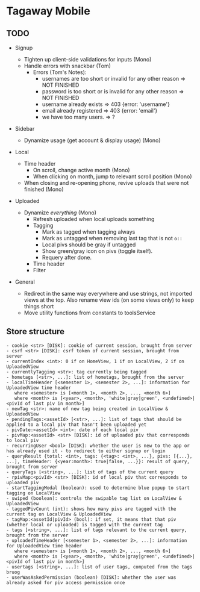 # Tagaway Mobile

## TODO

- Signup
   - Tighten up client-side validations for inputs (Mono)
   - Handle errors with snackbar (Tom)
        - Errors (Tom's Notes):
          - usernames are too short or invalid for any other reason => NOT FINISHED
          - password is too short or is invalid for any other reason => NOT FINISHED
          - username already exists => 403 {error: 'username'}
          - email already registered => 403 {error: 'email'}
          - we have too many users. => ?

- Sidebar
   - Dynamize usage (get account & display usage) (Mono)

- Local
   - Time header
      - On scroll, change active month (Mono)
      - When clicking on month, jump to relevant scroll position (Mono)
   - When closing and re-opening phone, revive uploads that were not finished (Mono)

- Uploaded
   - Dynamize *everything* (Mono)
      - Refresh uploaded when local uploads something
      - Tagging
         - Mark as tagged when tagging always
         - Mark as untagged when removing last tag that is not `o::`
         - Local pivs should be gray if untagged
         - Show green/gray icon on pivs (toggle itself).
         - Requery after done.
      - Time header
      - Filter

- General
   - Redirect in the same way everywhere and use strings, not imported views at the top. Also rename view ids (on some views only) to keep things short
   - Move utility functions from constants to toolsService

## Store structure

```
- cookie <str> [DISK]: cookie of current session, brought from server
- csrf <str> [DISK]: csrf token of current session, brought from server
- currentIndex <int>: 0 if on HomeView, 1 if on LocalView, 2 if on UploadedView
- currentlyTagging <str>: tag currently being tagged
- hometags [<str>, ...]: list of hometags, brought from the server
- localTimeHeader [<semester 1>, <semester 2>, ...]: information for UploadedView time header
   where <semester> is [<month 1>, <month 2>, ..., <month 6>]
   where <month> is [<year>, <month>, 'white|gray|green', <undefined>|<pivId of last piv in month>]
- newTag <str>: name of new tag being created in LocalView & UploadedView
- pendingTags:<assetId> [<str>, ...]: list of tags that should be applied to a local piv that hasn't been uploaded yet
- pivDate:<assetId> <int>: date of each local piv
- pivMap:<assetId> <str> [DISK]: id of uploaded piv that corresponds to local piv
- recurringUser <bool> [DISK]: whether the user is new to the app or has already used it - to redirect to either signup or login
- queryResult {total: <int>, tags: {<tag>: <int>, ...}, pivs: [{...}, ...], timeHeader: {<year:month>: true|false, ...}}: result of query, brought from server
- queryTags [<string>, ...]: list of tags of the current query
- rpivMap:<pivId> <str> [DISK]: id of local piv that corresponds to uploaded piv
- startTaggingModal (boolean): used to determine blue popup to start tagging on LocalView
- swiped (boolean): controls the swipable tag list on LocalView & UploadedView
- taggedPivCount (int): shows how many pivs are tagged with the current tag on LocalView & UploadedView
- tagMap:<assetId|pivId> (bool): if set, it means that that piv (whether local or uploaded) is tagged with the current tag
- tags [<string>, ...]: list of tags relevant to the current query, brought from the server
- uploadedTimeHeader [<semester 1>, <semester 2>, ...]: information for UploadedView time header
   where <semester> is [<month 1>, <month 2>, ..., <month 6>]
   where <month> is [<year>, <month>, 'white|gray|green', <undefined>|<pivId of last piv in month>]
- usertags [<string>, ...]: list of user tags, computed from the tags bruog
- userWasAskedPermission (boolean) [DISK]: whether the user was already asked for piv access permission once
```
